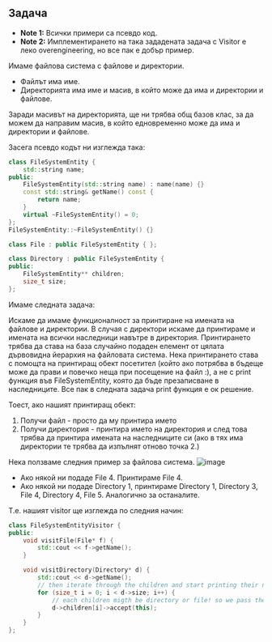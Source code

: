 ## Задача

- **Note 1:** Всички примери са псевдо код.
- **Note 2:** Имплементирането на така зададената задача с Visitor е леко overengineering, но все пак е добър пример.

Имаме файлова система с файлове и директории.

- Файлът има име.
- Директорията има име и масив, в който може да има и директории и файлове.

Заради масивът на директорията, ще ни трябва общ базов клас, за да можем да направим масив, в който едновременно може да има и директории и файлове.

Засега псевдо кодът ни изглежда така:

```c++
class FileSystemEntity {
	std::string name;
public:
	FileSystemEntity(std::string name) : name(name) {}
	const std::string& getName() const {
		return name;
	}
	virtual ~FileSystemEntity() = 0;
};
FileSystemEntity::~FileSystemEntity() {}

class File : public FileSystemEntity { };

class Directory : public FileSystemEntity {
public:
	FileSystemEntity** children;
	size_t size;
};
```

Имаме следната задача:

Искаме да имаме функционалност за принтиране на имената на файлове и директории. В случая с директори искаме да принтираме и имената на всички наследници навътре в директория.
Принтирането трябва да става на база случайно подаден елемент от цялата дървовидна йерархия на файловата система.
Нека принтирането става с помощта на принтиращ обект посетител (който ако потрябва в бъдеще може да прави и повечко неща при посещение на файл :), а не с print функция във FileSystemEntity, която да бъде презаписване в наследниците. Все пак в следната задача print функция e ок решение.

Тоест, ако нашият принтиращ обект:
1. Получи файл - просто да му принтира името
2. Получи директория - принтира името на директория и след това трябва да принтира имената на наследниците си
(ако в тях има директории те трябва да изпълнят отново точка 2.)

Нека ползваме следния пример за файлова система.
![image](https://github.com/GeorgiTerziev02/Object-oriented_programming_FMI/assets/49128895/443cee93-02b2-416d-bfc8-655dcdf78a53)

- Ако някой ни подаде File 4. Принтираме File 4.
- Ако някой ни подаде Directory 1, принтираме Directory 1, Directory 3, File 4, Directory 4, File 5.
Аналогично за останалите.

Т.е. нашият visitor ще изглежда по следния начин:
```c++
class FileSystemEntityVisitor {
public:
	void visitFile(File* f) {
		std::cout << f->getName();
	}

	void visitDirectory(Directory* d) {
		std::cout << d->getName();
		// then iterate through the children and start printing their names
		for (size_t i = 0; i < d->size; i++) {
			// each children migth be directory or file! so we pass the visitor to check the child
			d->children[i]->accept(this); 
		}
	}
};
```
